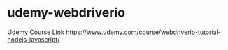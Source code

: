 # udemy-webdriverio

Udemy Course Link https://www.udemy.com/course/webdriverio-tutorial-nodejs-javascript/
